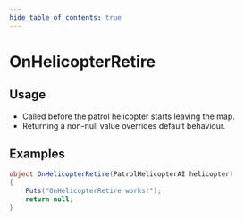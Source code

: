 ```yaml
---
hide_table_of_contents: true
---
```


# OnHelicopterRetire

## Usage

* Called before the patrol helicopter starts leaving the map.
* Returning a non-null value overrides default behaviour.

## Examples

```csharp title=""
object OnHelicopterRetire(PatrolHelicopterAI helicopter)
{
    Puts("OnHelicopterRetire works!");
    return null;
}
```
